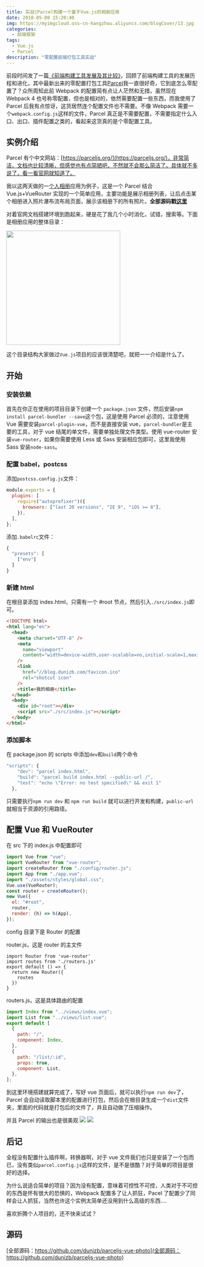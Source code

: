 ```yaml
---
title: 实战|Parcel构建一个基于Vue.js的相册应用
date: 2018-05-08 15:20:40
img: https://myimgcloud.oss-cn-hangzhou.aliyuncs.com/blogCover/13.jpg
categories:
  - 前端框架
tags:
  - Vue.js
  - Parcel
description: "零配置前端打包工具实战"
---
```


前段时间发了一篇[《前端构建工具发展及其比较》](https://blog.dunizb.com/2018/04/23/%E5%89%8D%E7%AB%AF%E6%9E%84%E5%BB%BA%E5%B7%A5%E5%85%B7%E5%8F%91%E5%B1%95%E5%8F%8A%E5%85%B6%E6%AF%94%E8%BE%83/)，回顾了前端构建工具的发展历程和进化，其中最新出来的零配置打包工具[Parcel](https://parceljs.org/)我一直很好奇，它到底怎么零配置了？<!-- more -->众所周知此前 Webpack 的配置简有点让人茫然和无措，虽然现在 Webpack 4 也号称零配置，但也是相对的，依然需要配置一些东西，而我使用了 Parcel 后我有点惊讶，这货居然连个配置文件也不需要。不像 Webpack 需要一个`webpack.config.js`这样的文件，Parcel 真正是不需要配置，不需要指定什么入口、出口、插件配置之类的，看起来这货真的是个零配置工具。

<!-- more -->

## 实例介绍

Parcel 有个中文网站：[https://parceljs.org/](https://parceljs.org/)，非常简洁，文档也比较清晰，但感觉也有点简陋吧，不然就不会那么简洁了。具体就不多说了，看一看官网就知道了。

我以这两天做的一[个人相册](https://photo.dunizb.com)应用为例子，这是一个 Parcel 结合 Vue.js+VueRouter 实现的一个简单应用，主要功能是展示相册列表，让后点击某个相册进入照片瀑布流布局页面，展示该相册下的所有照片。**全部源码戳[这里](https://github.com/dunizb/parceljs-vue-photo)**

对着官网文档搭建环境到跑起来，硬是花了我几个小时消化，试错，搜索等。下面是相册应用的整体目录：

<img src="https://raw.githubusercontent.com/dunizb/cloudimg/master/blog/article/201805/parcel/parcel_0.png" width="300px">

这个目录结构大家做过`Vue.js`项目的应该很清楚吧，就把一一介绍是什么了。

## 开始

### 安装依赖

首先在你正在使用的项目目录下创建一个 `package.json` 文件，然后安装`npm install parcel-bundler --save`这个包，这是使用 Parcel 必须的，注意使用 Vue 需要安装`parcel-plugin-vue`，而不是直接安装 vue，`parcel-bundler`是主要的工具，对于 vue 结尾的单文件，需要单独处理文件类型。使用 vue-router 安装`vue-router`，如果你需要使用 Less 或 Sass 安装相应包即可，这里我使用 Sass 安装`node-sass`。

### 配置 babel，postcss

添加`postcss.config.js`文件：

```js
module.exports = {
  plugins: [
    require("autoprefixer")({
      browsers: ["last 20 versions", "IE 9", "iOS >= 8"],
    }),
  ],
};
```

添加`.babelrc`文件：

```js
{
  "presets": [
    ["env"]
  ]
}
```

### 新建 html

在根目录添加 index.html，只需有一个 #root 节点，然后引入`./src/index.js`即可。

```html
<!DOCTYPE html>
<html lang="en">
  <head>
    <meta charset="UTF-8" />
    <meta
      name="viewport"
      content="width=device-width,user-scalable=no,initial-scale=1,maximum-scale=1,minimum-scale=1"
    />
    <link
      href="//blog.dunizb.com/favicon.ico"
      rel="shotcut icon"
    />
    <title>我的相册</title>
  </head>
  <body>
    <div id="root"></div>
    <script src="./src/index.js"></script>
  </body>
</html>
```

### 添加脚本

在 package.json 的 scripts 中添加`dev`和`build`两个命令

```js
"scripts": {
    "dev": "parcel index.html",
    "build": "parcel build index.html --public-url /",
    "test": "echo \"Error: no test specified\" && exit 1"
  },
```

只需要执行`npm run dev` 和 `npm run build` 就可以进行开发和构建，`public-url`就相当于资源的引用路径。

## 配置 Vue 和 VueRouter

在 src 下的 index.js 中配置即可

```js
import Vue from "vue";
import VueRouter from "vue-router";
import createRouter from "./config/router.js";
import App from "./app.vue";
import "./assets/styles/global.css";
Vue.use(VueRouter);
const router = createRouter();
new Vue({
  el: "#root",
  router,
  render: (h) => h(App),
});
```

config 目录下是 Router 的配置

router.js，这是 router 的主文件

```
import Router from 'vue-router'
import routes from './routers.js'
export default () => {
  return new Router({
    routes
  })
}
```

routers.js，这是具体路由的配置

```js
import Index from "../views/index.vue";
import List from "../views/list.vue";
export default [
  {
    path: "/",
    component: Index,
  },
  {
    path: "/list/:id",
    props: true,
    component: List,
  },
];
```

到这里环境搭建就算完成了，写好 vue 页面后，就可以执行`npm run dev`了，Parcel 会自动读取脚本里的配置进行打包，然后会在根目录生成一个`dist`文件夹，里面的代码就是打包后的文件了，并且自动做了压缩操作。

并且 Parcel 的输出也是很美观
![](https://raw.githubusercontent.com/dunizb/cloudimg/master/blog/article/201805/parcel/parcel_1.jpg)
![](https://raw.githubusercontent.com/dunizb/cloudimg/master/blog/article/201805/parcel/parcel_2.png)

## 后记

全程没有配置什么插件啊，转换器啊，对于 vue 文件我们也只是安装了一个包而已，没有类似`parcel.config.js`这样的文件，是不是很酷？对于简单的项目是很好的选择。

为什么说适合简单的项目？因为没有配置，意味着可控性不可控，人类对于不可控的东西是怀有很大的恐惧的，Webpack 配置多了让人抓狂，Pacel 了配置少了同样会让人抓狂，当然也许这个实例太简单还没用到什么高级的东西....

喜欢折腾个人项目的，还不快来试试？

## 源码

[全部源码：https://github.com/dunizb/parceljs-vue-photo](全部源码：https://github.com/dunizb/parceljs-vue-photo)
